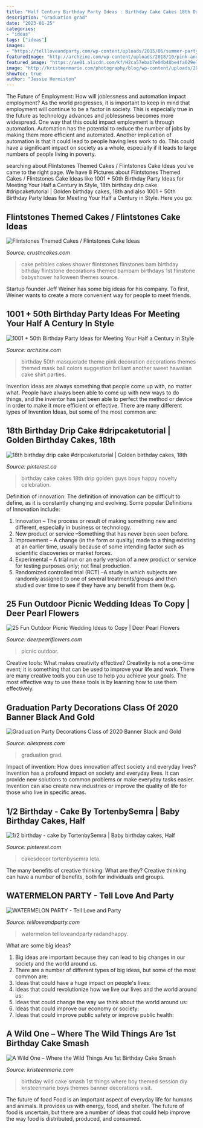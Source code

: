 ```yaml
---
title: "Half Century Birthday Party Ideas : Birthday Cake Cakes 18th Drip Golden Guys Boys Happy Novelty Celebration"
description: "Graduation grad"
date: "2023-01-25"
categories:
- "ideas"
tags: ["ideas"]
images:
- "https://tellloveandparty.com/wp-content/uploads/2015/06/summer-party-ideas.jpg"
featuredImage: "http://archzine.com/wp-content/uploads/2018/10/pink-and-black-masquarade-50th-birthday-theme-tables-with-snacks-and-drinks-multiple-balooons-and-a-large-wall-decoration-shaped-like-a-mask.jpg"
featured_image: "https://ae01.alicdn.com/kf/H2ca57ebab7e04b48be4fa629e7130cab4.jpg"
image: "http://kristeenmarie.com/photography/blog/wp-content/uploads/2016/10/2016-10-20_0006.jpg"
ShowToc: true
author: "Jessie Hermiston"
---
```



The Future of Employment: How will joblessness and automation impact employment?
As the world progresses, it is important to keep in mind that employment will continue to be a factor in society. This is especially true in the future as technology advances and joblessness becomes more widespread. One way that this could impact employment is through automation. Automation has the potential to reduce the number of jobs by making them more efficient and automated. Another implication of automation is that it could lead to people having less work to do. This could have a significant impact on society as a whole, especially if it leads to large numbers of people living in poverty.

	

		
searching about Flintstones Themed Cakes / Flintstones Cake Ideas you've came to the right page. We have 8 Pictures about Flintstones Themed Cakes / Flintstones Cake Ideas like 1001 + 50th Birthday Party Ideas for Meeting Your Half a Century in Style, 18th birthday drip cake #dripcaketutorial | Golden birthday cakes, 18th and also 1001 + 50th Birthday Party Ideas for Meeting Your Half a Century in Style. Here you go:
		
    
## Flintstones Themed Cakes / Flintstones Cake Ideas

<img loading=lazy src="http://www.crustncakes.com/blog/wp-content/uploads/2016/01/ab2822ec306072c07954251640ab2de6.jpg" onerror="this.onerror=null;this.src='https://tse4.mm.bing.net/th?id=OIP.qm3sImXCIlhQBe5GI5uAAQHaJ4&amp;pid=15.1';" alt="Flintstones Themed Cakes / Flintstones Cake Ideas">

_Source: crustncakes.com_

>cake pebbles cakes shower flintstones flinstones bam birthday bithday flintstone decorations themed bambam birthdays 1st flinstone babyshower halloween themes source. 

	

Startup founder Jeff Weiner has some big ideas for his company. To first, Weiner wants to create a more convenient way for people to meet friends.

    
## 1001 + 50th Birthday Party Ideas For Meeting Your Half A Century In Style

<img loading=lazy src="http://archzine.com/wp-content/uploads/2018/10/pink-and-black-masquarade-50th-birthday-theme-tables-with-snacks-and-drinks-multiple-balooons-and-a-large-wall-decoration-shaped-like-a-mask.jpg" onerror="this.onerror=null;this.src='https://tse3.mm.bing.net/th?id=OIP.8SQc7ADZ8bw3EPlY1_xeLwHaJ3&amp;pid=15.1';" alt="1001 + 50th Birthday Party Ideas for Meeting Your Half a Century in Style">

_Source: archzine.com_

>birthday 50th masquerade theme pink decoration decorations themes themed mask ball colors suggestion brilliant another sweet hawaiian cake shirt parties. 

	

Invention ideas are always something that people come up with, no matter what. People have always been able to come up with new ways to do things, and the inventor has just been able to perfect the method or device in order to make it more efficient or effective. There are many different types of Invention Ideas, but some of the most common are:

    
## 18th Birthday Drip Cake #dripcaketutorial | Golden Birthday Cakes, 18th

<img loading=lazy src="https://i.pinimg.com/736x/89/c7/91/89c791c752be2e6d101b9e3b4af46906.jpg" onerror="this.onerror=null;this.src='https://tse4.mm.bing.net/th?id=OIP.CipUuMe6PaT4VTszkCNjywHaJ3&amp;pid=15.1';" alt="18th birthday drip cake #dripcaketutorial | Golden birthday cakes, 18th">

_Source: pinterest.ca_

>birthday cake cakes 18th drip golden guys boys happy novelty celebration. 

	

Definition of innovation:
The definition of innovation can be difficult to define, as it is constantly changing and evolving. Some popular Definitions of Innovation include:
1. Innovation – The process or result of making something new and different, especially in business or technology.
2. New product or service –Something that has never been seen before.
3. Improvement – A change (in the form or quality) made to a thing existing at an earlier time, usually because of some intending factor such as scientific discoveries or market forces.
4. Experimental – A trial run or an early version of a new product or service for testing purposes only; not final production. 
5. Randomized controlled trial (RCT) –A study in which subjects are randomly assigned to one of several treatments/groups and then studied over time to see if they have any benefit from them (e.g.

    
## 25 Fun Outdoor Picnic Wedding Ideas To Copy | Deer Pearl Flowers

<img loading=lazy src="http://www.deerpearlflowers.com/wp-content/uploads/2017/02/Summer-Outdoor-Picnic-Wedding-Ideas-1.jpg" onerror="this.onerror=null;this.src='https://tse1.mm.bing.net/th?id=OIP.Ges25WBJmka7Ccj0xG4IbgHaLH&amp;pid=15.1';" alt="25 Fun Outdoor Picnic Wedding Ideas to Copy | Deer Pearl Flowers">

_Source: deerpearlflowers.com_

>picnic outdoor. 

	

Creative tools: What makes creativity effective?
Creativity is not a one-time event; it is something that can be used to improve your life and work. There are many creative tools you can use to help you achieve your goals. The most effective way to use these tools is by learning how to use them effectively.

    
## Graduation Party Decorations Class Of 2020 Banner Black And Gold

<img loading=lazy src="https://ae01.alicdn.com/kf/H2ca57ebab7e04b48be4fa629e7130cab4.jpg" onerror="this.onerror=null;this.src='https://tse3.mm.bing.net/th?id=OIP.DSWi_-Kh151jWKtOqto_UwHaHa&amp;pid=15.1';" alt="Graduation Party Decorations Class of 2020 Banner Black and Gold">

_Source: aliexpress.com_

>graduation grad. 

	

Impact of invention: How does innovation affect society and everyday lives?
Invention has a profound impact on society and everyday lives. It can provide new solutions to common problems or make everyday tasks easier. Invention can also create new industries or improve the quality of life for those who live in specific areas.

    
## 1/2 Birthday - Cake By TortenbySemra | Baby Birthday Cakes, Half

<img loading=lazy src="https://i.pinimg.com/736x/ec/7a/ae/ec7aae217c8f54eff18a68e5fa6a097d.jpg" onerror="this.onerror=null;this.src='https://tse1.mm.bing.net/th?id=OIP.VSW3snTkJczzk3FQo68qmgHaJ4&amp;pid=15.1';" alt="1/2 birthday - cake by TortenbySemra | Baby birthday cakes, Half">

_Source: pinterest.com_

>cakesdecor tortenbysemra leta. 

	

The many benefits of creative thinking: What are they?
Creative thinking can have a number of benefits, both for individuals and groups.

    
## WATERMELON PARTY - Tell Love And Party

<img loading=lazy src="https://tellloveandparty.com/wp-content/uploads/2015/06/summer-party-ideas.jpg" onerror="this.onerror=null;this.src='https://tse2.mm.bing.net/th?id=OIP.73LVzJ_xCVZwLZrZxXgL7QHaLH&amp;pid=15.1';" alt="WATERMELON PARTY - Tell Love and Party">

_Source: tellloveandparty.com_

>watermelon tellloveandparty radandhappy. 

	

What are some big ideas?
1. Big ideas are important because they can lead to big changes in our society and the world around us.
2. There are a number of different types of big ideas, but some of the most common are: 
3. Ideas that could have a huge impact on people's lives: 
4. Ideas that could revolutionize how we live our lives and the world around us: 
5. Ideas that could change the way we think about the world around us: 
6. Ideas that could improve our economy or society: 
7. Ideas that could improve public safety or improve public health: 


    
## A Wild One – Where The Wild Things Are 1st Birthday Cake Smash

<img loading=lazy src="http://kristeenmarie.com/photography/blog/wp-content/uploads/2016/10/2016-10-20_0006.jpg" onerror="this.onerror=null;this.src='https://tse2.mm.bing.net/th?id=OIP.MTAQN3yOAbhucWHXEmD9wwHaLx&amp;pid=15.1';" alt="A Wild One – Where the Wild Things Are 1st Birthday Cake Smash">

_Source: kristeenmarie.com_

>birthday wild cake smash 1st things where boy themed session diy kristeenmarie boys themes banner decorations visit. 

	

The future of food
Food is an important aspect of everyday life for humans and animals. It provides us with energy, food, and shelter. The future of food is uncertain, but there are a number of ideas that could help improve the way food is distributed, produced, and consumed.

